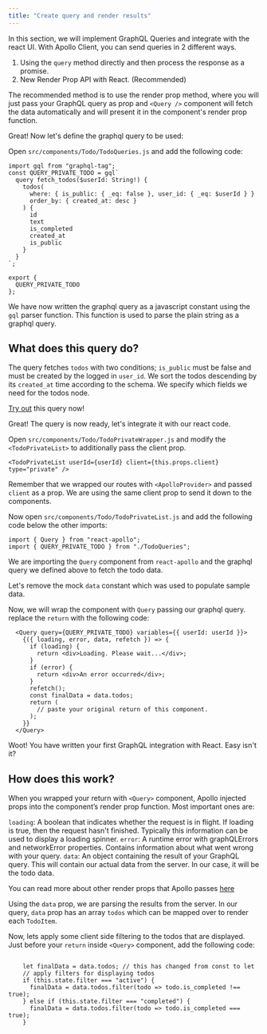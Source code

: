 ```yaml
---
title: "Create query and render results"
---
```


In this section, we will implement GraphQL Queries and integrate with the react UI.
With Apollo Client, you can send queries in 2 different ways.

1. Using the `query` method directly and then process the response as a promise.
2. New Render Prop API with React. (Recommended)

The recommended method is to use the render prop method, where you will just pass your GraphQL query as prop and `<Query />` component will fetch the data automatically and will present it in the component's render prop function.

Great! Now let's define the graphql query to be used:

Open `src/components/Todo/TodoQueries.js` and add the following code:

```
import gql from "graphql-tag";
const QUERY_PRIVATE_TODO = gql`
  query fetch_todos($userId: String!) {
    todos(
      where: { is_public: { _eq: false }, user_id: { _eq: $userId } }
      order_by: { created_at: desc }
    ) {
      id
      text
      is_completed
      created_at
      is_public
    }
  }
`;

export { 
  QUERY_PRIVATE_TODO
};
```

We have now written the graphql query as a javascript constant using the `gql` parser function. This function is used to parse the plain string as a graphql query.

What does this query do? 
------------------------
The query fetches `todos` with two conditions; `is_public` must be false and must be created by the logged in `user_id`. We sort the todos descending by its `created_at` time according to the schema. We specify which fields we need for the todos node.

[Try out](https://graphiql-online.com) this query now!

Great! The query is now ready, let's integrate it with our react code.

Open `src/components/Todo/TodoPrivateWrapper.js` and modify the `<TodoPrivateList>` to additionally pass the client prop.

```
<TodoPrivateList userId={userId} client={this.props.client} type="private" />
```

Remember that we wrapped our routes with `<ApolloProvider>` and passed `client` as a prop. We are using the same client prop to send it down to the components.

Now open `src/components/Todo/TodoPrivateList.js` and add the following code below the other imports:

```
import { Query } from "react-apollo";
import { QUERY_PRIVATE_TODO } from "./TodoQueries";
```

We are importing the `Query` component from `react-apollo` and the graphql query we defined above to fetch the todo data.

Let's remove the mock `data` constant which was used to populate sample data.

Now, we will wrap the component with `Query` passing our graphql query. replace the `return` with the following code:

```
  <Query query={QUERY_PRIVATE_TODO} variables={{ userId: userId }}>
    {({ loading, error, data, refetch }) => {
      if (loading) {
        return <div>Loading. Please wait...</div>;
      }
      if (error) {
        return <div>An error occurred</div>;
      }
      refetch();
      const finalData = data.todos;
      return (
        // paste your original return of this component.
      );
    }}
  </Query>

```

Woot! You have written your first GraphQL integration with React. Easy isn't it?

How does this work?
-------------------
When you wrapped your return with `<Query>` component, Apollo injected props into the component’s render prop function. Most important ones are:

`loading`: A boolean that indicates whether the request is in flight. If loading is true, then the request hasn't finished. Typically this information can be used to display a loading spinner.
`error`: A runtime error with graphQLErrors and networkError properties. Contains information about what went wrong with your query.
`data`: An object containing the result of your GraphQL query. This will contain our actual data from the server. In our case, it will be the todo data.

You can read more about other render props that Apollo passes [here](https://www.apollographql.com/docs/react/essentials/queries.html#render-prop)

Using the `data` prop, we are parsing the results from the server. In our query, `data` prop has an array `todos` which can be mapped over to render each `TodoItem`.

Now, lets apply some client side filtering to the todos that are displayed. Just before your `return` inside `<Query>` component, add the following code:

```

    let finalData = data.todos; // this has changed from const to let
    // apply filters for displaying todos
    if (this.state.filter === "active") {
      finalData = data.todos.filter(todo => todo.is_completed !== true);
    } else if (this.state.filter === "completed") {
      finalData = data.todos.filter(todo => todo.is_completed === true);
    }

```






